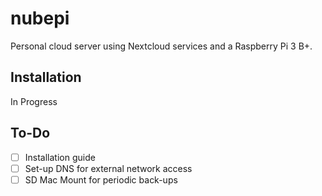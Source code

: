 # nubepi

Personal cloud server using Nextcloud services and a Raspberry Pi 3 B+.

## Installation
In Progress

## To-Do
- [ ] Installation guide
- [ ] Set-up DNS for external network access
- [ ] SD Mac Mount for periodic back-ups
